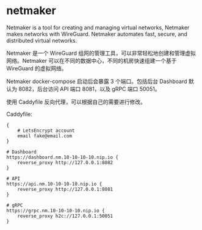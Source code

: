 # netmaker

Netmaker is a tool for creating and managing virtual networks, Netmaker makes networks with WireGuard. Netmaker automates fast, secure, and distributed virtual networks.

Netmaker 是一个 WireGuard 组网的管理工具，可以非常轻松地创建和管理虚拟网络。Netmaker 可以在不同的数据中心，不同的机房快速组建一个基于 WireGuard 的虚拟网络。



Netmaker docker-compose 启动后会暴露 3 个端口。包括后台 Dashboard 默认为 8082，后台访问 API 端口 8081，以及 gRPC 端口 50051。

使用 Caddyfile 反向代理，可以根据自己的需要进行修改。


Caddyfile:

```
{
    # LetsEncrypt account
    email fake@email.com
}

# Dashboard
https://dashboard.nm.10-10-10-10.nip.io {
    reverse_proxy http://127.0.0.1:8082
}

# API
https://api.nm.10-10-10-10.nip.io {
    reverse_proxy http://127.0.0.1:8081
}

# gRPC
https://grpc.nm.10-10-10-10.nip.io {
    reverse_proxy h2c://127.0.0.1:50051
}
```
